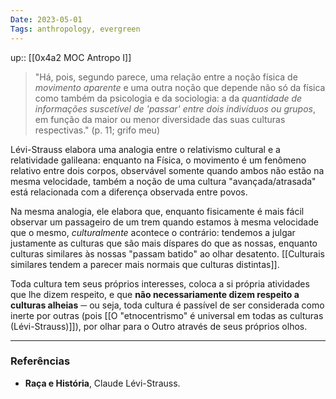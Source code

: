 ```yaml
---
Date: 2023-05-01
Tags: anthropology, evergreen
---
```

up:: [[0x4a2 MOC Antropo I]]

> "Há, pois, segundo parece, uma relação entre a noção física de *movimento aparente* e uma outra noção que depende não só da física como também da psicologia e da sociologia: a da *quantidade de informações suscetível de 'passar' entre dois indivíduos ou grupos*, em função da maior ou menor diversidade das suas culturas respectivas." (p. 11; grifo meu)

Lévi-Strauss elabora uma analogia entre o relativismo cultural e a relatividade galileana: enquanto na Física, o movimento é um fenômeno relativo entre dois corpos, observável somente quando ambos não estão na mesma velocidade, também a noção de uma cultura "avançada/atrasada" está relacionada com a diferença observada entre povos.

Na mesma analogia, ele elabora que, enquanto fisicamente é mais fácil observar um passageiro de um trem quando estamos à mesma velocidade que o mesmo, *culturalmente* acontece o contrário: tendemos a julgar justamente as culturas que são mais díspares do que as nossas, enquanto culturas similares às nossas "passam batido" ao olhar desatento. [[Culturais similares tendem a parecer mais normais que culturas distintas]].

Toda cultura tem seus próprios interesses, coloca a si própria atividades que lhe dizem respeito, e que **não necessariamente dizem respeito a culturas alheias** ─ ou seja, toda cultura é passível de ser considerada como inerte por outras (pois [[O "etnocentrismo" é universal em todas as culturas (Lévi-Strauss)]]), por olhar para o Outro através de seus próprios olhos.



---
### Referências
- **Raça e História**, Claude Lévi-Strauss.
